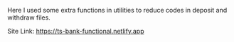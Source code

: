 Here I used some extra functions in utilities to reduce codes in deposit and withdraw files.

Site Link:  https://ts-bank-functional.netlify.app
